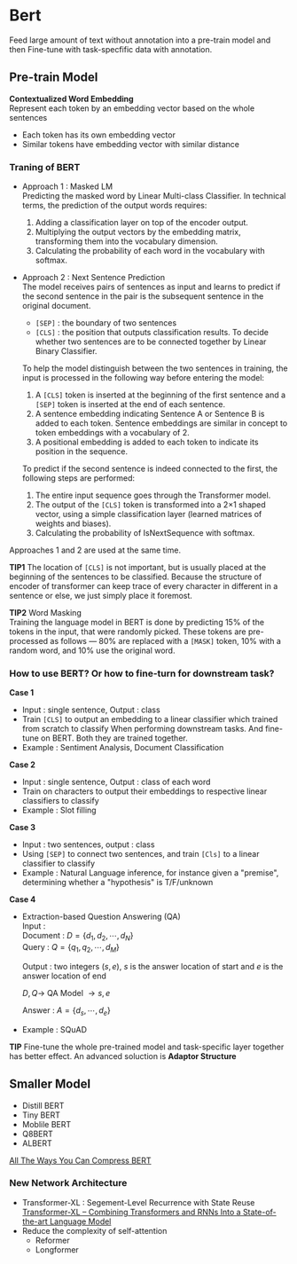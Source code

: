 # Bert 

Feed large amount of text without annotation into a pre-train model and then Fine-tune with task-specfific data with annotation.

## Pre-train Model  
**Contextualized Word Embedding**  
Represent each token by an embedding vector based on the whole sentences 
- Each token has its own embedding vector
- Similar tokens have embedding vector with similar distance

### Traning of BERT
- Approach 1 : Masked LM  
  Predicting the masked word by Linear Multi-class Classifier. In technical terms, the prediction of the output words requires:  
  1. Adding a classification layer on top of the encoder output.
  2. Multiplying the output vectors by the embedding matrix, transforming them into the vocabulary dimension.
  3. Calculating the probability of each word in the vocabulary with softmax.

- Approach 2 : Next Sentence Prediction  
  The model receives pairs of sentences as input and learns to predict if the second sentence in the pair is the subsequent sentence in the original document.  
  - `[SEP]` : the boundary of two sentences  
  - `[CLS]` : the position that outputs classification results. To decide whether two sentences are to be connected together by Linear Binary Classifier.
    
  To help the model distinguish between the two sentences in training, the input is processed in the following way before entering the model:  
  1. A `[CLS]` token is inserted at the beginning of the first sentence and a `[SEP]` token is inserted at the end of each sentence.
  2. A sentence embedding indicating Sentence A or Sentence B is added to each token. Sentence embeddings are similar in concept to token embeddings with a vocabulary of 2.
  3. A positional embedding is added to each token to indicate its position in the sequence. 

  To predict if the second sentence is indeed connected to the first, the following steps are performed:
  1. The entire input sequence goes through the Transformer model.
  2. The output of the `[CLS]` token is transformed into a 2×1 shaped vector, using a simple classification layer (learned matrices of weights and biases).
  3. Calculating the probability of IsNextSequence with softmax.

Approaches 1 and 2 are used at the same time.

**TIP1** The location of `[CLS]` is not important, but is usually placed at the beginning of the sentences to be classified. Because the structure of encoder of transformer can keep trace of every character in different in a sentence or else, we just simply place it foremost.

**TIP2**  Word Masking  
Training the language model in BERT is done by predicting 15% of the tokens in the input, that were randomly picked. These tokens are pre-processed as follows — 80% are replaced with a `[MASK]` token, 10% with a random word, and 10% use the original word.

### How to use BERT? Or how to fine-turn for downstream task?
**Case 1**  
- Input : single sentence, Output : class  
- Train `[CLS]` to output an embedding to a linear classifier which trained from scratch to classify When performing downstream tasks. And fine-tune on BERT. Both they are trained together.
- Example : Sentiment Analysis, Document Classification

**Case 2**
- Input : single sentence, Output : class of each word
- Train on characters to output their embeddings to respective linear classifiers to classify
- Example : Slot filling

**Case 3**  
- Input : two sentences, output : class
- Using `[SEP]` to connect two sentences, and train `[Cls]` to a linear classifier to classify
- Example : Natural Language inference, for instance given a "premise", determining whether a "hypothesis" is T/F/unknown

**Case 4**  
- Extraction-based Question Answering (QA)  
  Input :   
  Document : $D = \lbrace d_1,d_2,\cdots,d_N\rbrace$  
  Query : $Q = \lbrace q_1,q_2,\cdots,d_M \rbrace$  

  Output : two integers $(s,e)$, $s$ is the answer location of start and $e$ is the answer location of end

  $D,Q \rightarrow$ QA Model $\rightarrow s,e$

  Answer : $A = \lbrace d_s,\cdots,d_e \rbrace$

- Example : SQuAD  

**TIP** Fine-tune the whole pre-trained model and task-specific layer together has better effect. An advanced soluction is **Adaptor Structure**

## Smaller Model
- Distill BERT
- Tiny BERT
- Moblile BERT
- Q8BERT
- ALBERT

[All The Ways You Can Compress BERT
](http://mitchgordon.me/machine/learning/2019/11/18/all-the-ways-to-compress-BERT.html)

### New Network Architecture
- Transformer-XL : Segement-Level Recurrence with State Reuse
  [Transformer-XL – Combining Transformers and RNNs Into a State-of-the-art Language Model](https://www.lyrn.ai/2019/01/16/transformer-xl-sota-language-model/)
- Reduce the complexity of self-attention
  - Reformer
  - Longformer





